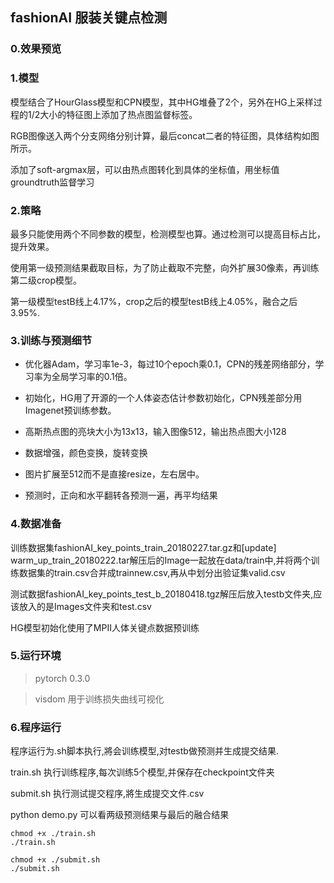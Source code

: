 ## fashionAI 服装关键点检测

### 0.效果预览

### 1.模型

模型结合了HourGlass模型和CPN模型，其中HG堆叠了2个，另外在HG上采样过程的1/2大小的特征图上添加了热点图监督标签。

RGB图像送入两个分支网络分别计算，最后concat二者的特征图，具体结构如图所示。

添加了soft-argmax层，可以由热点图转化到具体的坐标值，用坐标值groundtruth监督学习

### 2.策略

最多只能使用两个不同参数的模型，检测模型也算。通过检测可以提高目标占比，提升效果。

使用第一级预测结果截取目标，为了防止截取不完整，向外扩展30像素，再训练第二级crop模型。

第一级模型testB线上4.17%，crop之后的模型testB线上4.05%，融合之后3.95%.

### 3.训练与预测细节

- 优化器Adam，学习率1e-3，每过10个epoch乘0.1，CPN的残差网络部分，学习率为全局学习率的0.1倍。

- 初始化，HG用了开源的一个人体姿态估计参数初始化，CPN残差部分用Imagenet预训练参数。

- 高斯热点图的亮块大小为13x13，输入图像512，输出热点图大小128

- 数据增强，颜色变换，旋转变换

- 图片扩展至512而不是直接resize，左右居中。

- 预测时，正向和水平翻转各预测一遍，再平均结果

### 4.数据准备

训练数据集fashionAI_key_points_train_20180227.tar.gz和[update] warm_up_train_20180222.tar解压后的Image一起放在data/train中,并将两个训练数据集的train.csv合并成trainnew.csv,再从中划分出验证集valid.csv

测试数据fashionAI_key_points_test_b_20180418.tgz解压后放入testb文件夹,应该放入的是Images文件夹和test.csv

HG模型初始化使用了MPII人体关键点数据预训练


### 5.运行环境

> pytorch 0.3.0

> visdom 用于训练损失曲线可视化

### 6.程序运行

程序运行为.sh脚本执行,將会训练模型,对testb做预测并生成提交结果.

train.sh 执行训练程序,每次训练5个模型,并保存在checkpoint文件夹

submit.sh 执行测试提交程序,將生成提交文件.csv

python demo.py 可以看两级预测结果与最后的融合结果

```shell
chmod +x ./train.sh
./train.sh

chmod +x ./submit.sh
./submit.sh
```